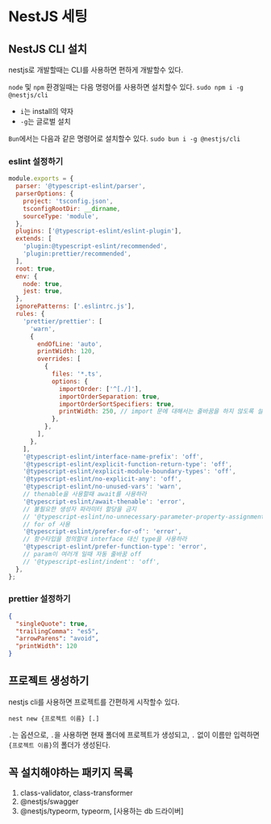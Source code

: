 # NestJS 세팅

## NestJS CLI 설치

nestjs로 개발할때는 CLI를 사용하면 편하게 개발할수 있다.

`node` 및 `npm` 환경일때는 다음 명령어를 사용하면 설치할수 있다.
`sudo npm i -g @nestjs/cli`

- `i`는 install의 약자
- `-g`는 글로벌 설치

`Bun`에서는 다음과 같은 명령어로 설치할수 있다.
`sudo bun i -g @nestjs/cli`

### eslint 설정하기

```javascript
module.exports = {
  parser: '@typescript-eslint/parser',
  parserOptions: {
    project: 'tsconfig.json',
    tsconfigRootDir: __dirname,
    sourceType: 'module',
  },
  plugins: ['@typescript-eslint/eslint-plugin'],
  extends: [
    'plugin:@typescript-eslint/recommended',
    'plugin:prettier/recommended',
  ],
  root: true,
  env: {
    node: true,
    jest: true,
  },
  ignorePatterns: ['.eslintrc.js'],
  rules: {
    'prettier/prettier': [
      'warn',
      {
        endOfLine: 'auto',
        printWidth: 120,
        overrides: [
          {
            files: '*.ts',
            options: {
              importOrder: ['^[./]'],
              importOrderSeparation: true,
              importOrderSortSpecifiers: true,
              printWidth: 250, // import 문에 대해서는 줄바꿈을 하지 않도록 설정
            },
          },
        ],
      },
    ],
    '@typescript-eslint/interface-name-prefix': 'off',
    '@typescript-eslint/explicit-function-return-type': 'off',
    '@typescript-eslint/explicit-module-boundary-types': 'off',
    '@typescript-eslint/no-explicit-any': 'off',
    '@typescript-eslint/no-unused-vars': 'warn',
    // thenable을 사용할때 await를 사용하라
    '@typescript-eslint/await-thenable': 'error',
    // 불필요한 생성자 파라미터 할당을 금지
    // '@typescript-eslint/no-unnecessary-parameter-property-assignment': 'error',
    // for of 사용
    '@typescript-eslint/prefer-for-of': 'error',
    // 함수타입을 정의할대 interface 대신 type을 사용하라
    '@typescript-eslint/prefer-function-type': 'error',
    // param이 여러개 일때 자동 줄바꿈 off
    // '@typescript-eslint/indent': 'off',
  },
};
```

### prettier 설정하기

```json
{
  "singleQuote": true,
  "trailingComma": "es5",
  "arrowParens": "avoid",
  "printWidth": 120
}
```

## 프로젝트 생성하기

nestjs cli를 사용하면 프로젝트를 간편하게 시작할수 있다.

`nest new {프로젝트 이름} [.]`

`.`는 옵션으로, `.`을 사용하면 현재 폴더에 프로젝트가 생성되고, `.` 없이 이름만 입력하면 `{프로젝트 이름}`의 폴더가 생성된다.

## 꼭 설치해야하는 패키지 목록

1. class-validator, class-transformer
2. @nestjs/swagger
3. @nestjs/typeorm, typeorm, [사용하는 db 드라이버]
